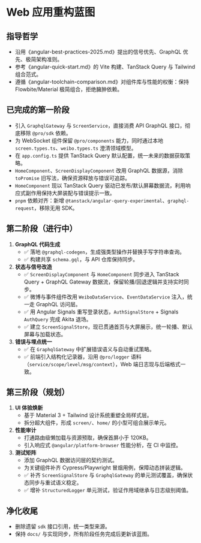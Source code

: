 # Web 应用重构蓝图

## 指导哲学
- 沿用《angular-best-practices-2025.md》提出的信号优先、GraphQL 优先、极简架构准则。
- 参考《angular-quick-start.md》的 Vite 构建、TanStack Query 与 Tailwind 组合范式。
- 遵循《angular-toolchain-comparison.md》对组件库与性能的权衡：保持 Flowbite/Material 极简组合，拒绝臃肿依赖。

## 已完成的第一阶段
- 引入 `GraphqlGateway` 与 `ScreenService`，直接消费 API GraphQL 接口，彻底移除 `@pro/sdk` 依赖。
- 为 WebSocket 组件保留 `@pro/components` 能力，同时通过本地 `screen.types.ts`、`weibo.types.ts` 澄清领域模型。
- 在 `app.config.ts` 提供 TanStack Query 默认配置，统一未来的数据获取策略。
- `HomeComponent`、`ScreenDisplayComponent` 改用 GraphQL 数据源，消除 `toPromise` 旧写法，确保资源释放与错误可追踪。
- `HomeComponent` 现以 TanStack Query 驱动已发布/默认屏幕数据流，利用响应式副作用保持大屏装配与错误提示一致。
- `pnpm` 依赖对齐：新增 `@tanstack/angular-query-experimental`、`graphql-request`，移除无用 SDK。

## 第二阶段（进行中）
1. **GraphQL 代码生成**
   - ✅ 落地 `@graphql-codegen`，生成强类型操作并替换手写字符串查询。
   - ✅ 构建共享 `schema.gql`，与 API 仓库保持同步。
2. **状态与信号改造**
   - ✅ `ScreenDisplayComponent` 与 `HomeComponent` 同步进入 TanStack Query + GraphQL Gateway 数据流，保留轮播/回退逻辑并支持实时同步。
   - ✅ 微博与事件组件改用 `WeiboDataService`、`EventDataService` 注入，统一走 GraphQL 访问层。
   - ✅ 用 Angular Signals 重写登录状态，`AuthSignalStore` + Signals `AuthQuery` 完成 Akita 退场。
   - ✅ 建立 `ScreenSignalStore`，现已贯通首页与大屏展示，统一轮播、默认屏幕与加载状态。
3. **错误与埋点统一**
   - ✅ 在 `GraphqlGateway` 中扩展错误语义与自动重试策略。
   - ✅ 前端引入结构化记录器，沿用 `@pro/logger` 语料（`service/scope/level/msg/context`），Web 端日志现与后端格式一致。

## 第三阶段（规划）
1. **UI 体验焕新**
   - 基于 Material 3 + Tailwind 设计系统重塑全局样式层。
   - 拆分超大组件，形成 `screen/`、`home/` 的小型可组合展示单元。
2. **性能审计**
   - 打通路由级懒加载与资源预取，确保首屏小于 120KB。
   - 引入响应式 `@angular/platform-browser` 性能分析，在 CI 中监控。
3. **测试矩阵**
   - 添加 GraphQL 数据访问层的契约测试。
   - 为关键组件补齐 Cypress/Playwright 冒烟用例，保障动态拼装逻辑。
   - ✅ 补齐 `ScreenSignalStore` 与 `GraphqlGateway` 的单元测试覆盖，确保状态同步与重试语义稳定。
   - ✅ 增补 `StructuredLogger` 单元测试，验证作用域继承与日志级别阈值。

## 净化收尾
- 删除遗留 `sdk` 接口引用，统一类型来源。
- 保持 `docs/` 与实现同步，所有阶段任务完成后更新该蓝图。
